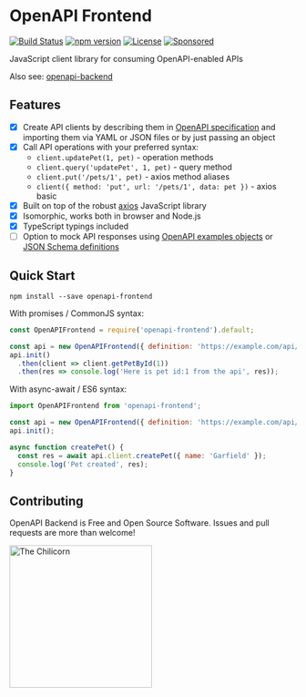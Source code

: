 # OpenAPI Frontend
[![Build Status](https://travis-ci.org/anttiviljami/openapi-frontend.svg?branch=master)](https://travis-ci.org/anttiviljami/openapi-frontend)
[![npm version](https://img.shields.io/npm/v/openapi-frontend.svg)](https://www.npmjs.com/package/openapi-frontend)
[![License](http://img.shields.io/:license-mit-blue.svg)](https://github.com/anttiviljami/openapi-backend/blob/master/LICENSE)
[![Sponsored](https://img.shields.io/badge/chilicorn-sponsored-brightgreen.svg?logo=data%3Aimage%2Fpng%3Bbase64%2CiVBORw0KGgoAAAANSUhEUgAAAA4AAAAPCAMAAADjyg5GAAABqlBMVEUAAAAzmTM3pEn%2FSTGhVSY4ZD43STdOXk5lSGAyhz41iz8xkz2HUCWFFhTFFRUzZDvbIB00Zzoyfj9zlHY0ZzmMfY0ydT0zjj92l3qjeR3dNSkoZp4ykEAzjT8ylUBlgj0yiT0ymECkwKjWqAyjuqcghpUykD%2BUQCKoQyAHb%2BgylkAyl0EynkEzmkA0mUA3mj86oUg7oUo8n0k%2FS%2Bw%2Fo0xBnE5BpU9Br0ZKo1ZLmFZOjEhesGljuzllqW50tH14aS14qm17mX9%2Bx4GAgUCEx02JySqOvpSXvI%2BYvp2orqmpzeGrQh%2Bsr6yssa2ttK6v0bKxMBy01bm4zLu5yry7yb29x77BzMPCxsLEzMXFxsXGx8fI3PLJ08vKysrKy8rL2s3MzczOH8LR0dHW19bX19fZ2dna2trc3Nzd3d3d3t3f39%2FgtZTg4ODi4uLj4%2BPlGxLl5eXm5ubnRzPn5%2Bfo6Ojp6enqfmzq6urr6%2Bvt7e3t7u3uDwvugwbu7u7v6Obv8fDz8%2FP09PT2igP29vb4%2BPj6y376%2Bu%2F7%2Bfv9%2Ff39%2Fv3%2BkAH%2FAwf%2FtwD%2F9wCyh1KfAAAAKXRSTlMABQ4VGykqLjVCTVNgdXuHj5Kaq62vt77ExNPX2%2Bju8vX6%2Bvr7%2FP7%2B%2FiiUMfUAAADTSURBVAjXBcFRTsIwHAfgX%2FtvOyjdYDUsRkFjTIwkPvjiOTyX9%2FAIJt7BF570BopEdHOOstHS%2BX0s439RGwnfuB5gSFOZAgDqjQOBivtGkCc7j%2B2e8XNzefWSu%2BsZUD1QfoTq0y6mZsUSvIkRoGYnHu6Yc63pDCjiSNE2kYLdCUAWVmK4zsxzO%2BQQFxNs5b479NHXopkbWX9U3PAwWAVSY%2FpZf1udQ7rfUpQ1CzurDPpwo16Ff2cMWjuFHX9qCV0Y0Ok4Jvh63IABUNnktl%2B6sgP%2BARIxSrT%2FMhLlAAAAAElFTkSuQmCC)](http://spiceprogram.org/oss-sponsorship)

JavaScript client library for consuming OpenAPI-enabled APIs

Also see: [openapi-backend](https://github.com/anttiviljami/openapi-backend)

## Features

- [x] Create API clients by describing them in [OpenAPI specification](https://github.com/OAI/OpenAPI-Specification)
and importing them via YAML or JSON files or by just passing an object
- [x] Call API operations with your preferred syntax:
  - `client.updatePet(1, pet)` - operation methods
  - `client.query('updatePet', 1, pet)` - query method
  - `client.put('/pets/1', pet)` - axios method aliases
  - `client({ method: 'put', url: '/pets/1', data: pet })` - axios basic
- [x] Built on top of the robust [axios](https://github.com/axios/axios) JavaScript library
- [x] Isomorphic, works both in browser and Node.js
- [x] TypeScript typings included
- [ ] Option to mock API responses using [OpenAPI examples objects](https://github.com/OAI/OpenAPI-Specification/blob/master/versions/3.0.2.md#example-object)
or [JSON Schema definitions](https://github.com/OAI/OpenAPI-Specification/blob/master/versions/3.0.2.md#schema-object)

## Quick Start

```
npm install --save openapi-frontend
```

With promises / CommonJS syntax:

```javascript
const OpenAPIFrontend = require('openapi-frontend').default;

const api = new OpenAPIFrontend({ definition: 'https://example.com/api/openapi.json' });
api.init()
  .then(client => client.getPetById(1))
  .then(res => console.log('Here is pet id:1 from the api', res));
```

With async-await / ES6 syntax:

```javascript
import OpenAPIFrontend from 'openapi-frontend';

const api = new OpenAPIFrontend({ definition: 'https://example.com/api/openapi.json' });
api.init();

async function createPet() {
  const res = await api.client.createPet({ name: 'Garfield' });
  console.log('Pet created', res);
}
```

## Contributing

OpenAPI Backend is Free and Open Source Software. Issues and pull requests are more than welcome!

[<img alt="The Chilicorn" src="http://spiceprogram.org/assets/img/chilicorn_sticker.svg" width="250" height="250">](https://spiceprogram.org/oss-sponsorship)

